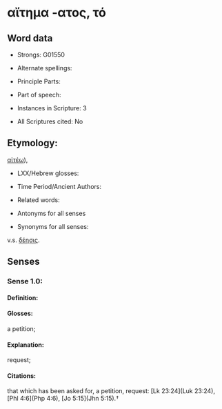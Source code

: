 # αἴτημα -ατος, τό

<!-- Status: S2=NeedsEdits -->
<!-- Lexica used for edits:   -->

## Word data

* Strongs: G01550

* Alternate spellings:



* Principle Parts: 


* Part of speech: 


* Instances in Scripture: 3

* All Scriptures cited: No

## Etymology: 

[αἰτέω]()),

* LXX/Hebrew glosses: 


* Time Period/Ancient Authors: 


* Related words: 

* Antonyms for all senses

* Synonyms for all senses: 

 v.s. [δέησις]().

## Senses 


### Sense  1.0: 

#### Definition: 

#### Glosses: 

a petition; 

#### Explanation: 

request; 

#### Citations: 

that which has been asked for, a petition, request: [Lk 23:24](Luk 23:24), [Phl 4:6](Php 4:6), [Jo 5:15](Jhn 5:15).†
